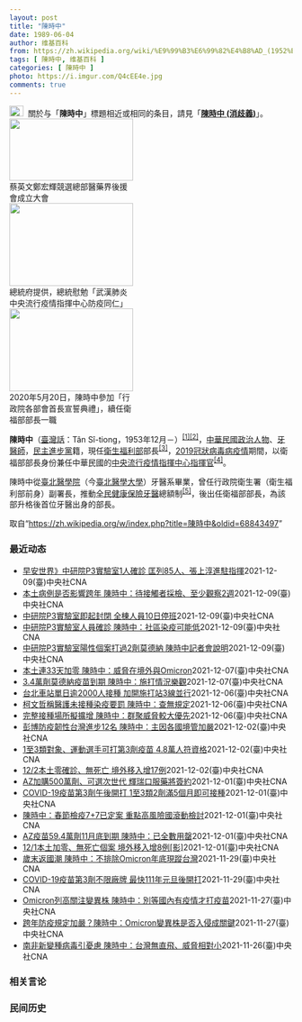 ```yaml
---
layout: post
title: "陳時中"
date: 1989-06-04
author: 维基百科
from: https://zh.wikipedia.org/wiki/%E9%99%B3%E6%99%82%E4%B8%AD_(1952%E5%B9%B4)
tags: [ 陳時中, 维基百科 ]
categories: [ 陳時中 ]
photo: https://i.imgur.com/Q4cEE4e.jpg
comments: true
---
```

<div class="mw-parser-output"><div id="noteTA-54dafe5e" class="noteTA"><div class="noteTA-group"><div data-noteta-group-source="module" data-noteta-group="Medicine"></div></div></div>
<div role="note" class="hatnote navigation-not-searchable"><a href="/wiki/Wikipedia:%E6%B6%88%E6%AD%A7%E4%B9%89" title="Wikipedia:消歧义"><img alt="Disambig gray.svg" src="//upload.wikimedia.org/wikipedia/commons/thumb/5/5f/Disambig_gray.svg/25px-Disambig_gray.svg.png" decoding="async" width="25" height="19" srcset="//upload.wikimedia.org/wikipedia/commons/thumb/5/5f/Disambig_gray.svg/38px-Disambig_gray.svg.png 1.5x, //upload.wikimedia.org/wikipedia/commons/thumb/5/5f/Disambig_gray.svg/50px-Disambig_gray.svg.png 2x" data-file-width="220" data-file-height="168"></a><style data-mw-deduplicate="TemplateStyles:r67269465">.mw-parser-output .ifmobile>.mobile:nth-child(2n){display:none}</style><span class="ifmobile"><span class="nomobile">&nbsp;&nbsp;</span><span class="mobile"></span></span>關於与「<b>陳時中</b>」標題相近或相同的条目，請見「<b><a href="/wiki/%E9%99%B3%E6%99%82%E4%B8%AD_(%E6%B6%88%E6%AD%A7%E7%BE%A9)" class="mw-disambig" title="陳時中 (消歧義)">陳時中 (消歧義)</a></b>」。</div>

<div class="thumb tright"><div class="thumbinner" style="width:222px;"><a href="/wiki/File:%E9%84%AD%E5%AE%8F%E8%BC%9D%E8%88%87%E9%86%AB%E6%94%BF%E4%BA%BA%E5%A3%AB%E5%90%88%E7%85%A7.jpg" class="image"><img alt="" src="//upload.wikimedia.org/wikipedia/commons/thumb/e/e0/%E9%84%AD%E5%AE%8F%E8%BC%9D%E8%88%87%E9%86%AB%E6%94%BF%E4%BA%BA%E5%A3%AB%E5%90%88%E7%85%A7.jpg/220px-%E9%84%AD%E5%AE%8F%E8%BC%9D%E8%88%87%E9%86%AB%E6%94%BF%E4%BA%BA%E5%A3%AB%E5%90%88%E7%85%A7.jpg" decoding="async" width="220" height="110" class="thumbimage" srcset="//upload.wikimedia.org/wikipedia/commons/thumb/e/e0/%E9%84%AD%E5%AE%8F%E8%BC%9D%E8%88%87%E9%86%AB%E6%94%BF%E4%BA%BA%E5%A3%AB%E5%90%88%E7%85%A7.jpg/330px-%E9%84%AD%E5%AE%8F%E8%BC%9D%E8%88%87%E9%86%AB%E6%94%BF%E4%BA%BA%E5%A3%AB%E5%90%88%E7%85%A7.jpg 1.5x, //upload.wikimedia.org/wikipedia/commons/thumb/e/e0/%E9%84%AD%E5%AE%8F%E8%BC%9D%E8%88%87%E9%86%AB%E6%94%BF%E4%BA%BA%E5%A3%AB%E5%90%88%E7%85%A7.jpg/440px-%E9%84%AD%E5%AE%8F%E8%BC%9D%E8%88%87%E9%86%AB%E6%94%BF%E4%BA%BA%E5%A3%AB%E5%90%88%E7%85%A7.jpg 2x" data-file-width="4160" data-file-height="2080"></a>  <div class="thumbcaption"><div class="magnify"><a href="/wiki/File:%E9%84%AD%E5%AE%8F%E8%BC%9D%E8%88%87%E9%86%AB%E6%94%BF%E4%BA%BA%E5%A3%AB%E5%90%88%E7%85%A7.jpg" class="internal" title="放大"></a></div>蔡英文鄭宏輝競選總部醫藥界後援會成立大會</div></div></div>
<div class="thumb tright"><div class="thumbinner" style="width:222px;"><a href="/wiki/File:02.07_%E7%B8%BD%E7%B5%B1%E6%85%B0%E5%8B%89%E3%80%8C%E5%9A%B4%E9%87%8D%E7%89%B9%E6%AE%8A%E5%82%B3%E6%9F%93%E6%80%A7%E8%82%BA%E7%82%8E%E4%B8%AD%E5%A4%AE%E6%B5%81%E8%A1%8C%E7%96%AB%E6%83%85%E6%8C%87%E6%8F%AE%E4%B8%AD%E5%BF%83%E9%98%B2%E7%96%AB%E5%90%8C%E4%BB%81%E3%80%8D_(49500116692).jpg" class="image"><img alt="" src="//upload.wikimedia.org/wikipedia/commons/thumb/9/95/02.07_%E7%B8%BD%E7%B5%B1%E6%85%B0%E5%8B%89%E3%80%8C%E5%9A%B4%E9%87%8D%E7%89%B9%E6%AE%8A%E5%82%B3%E6%9F%93%E6%80%A7%E8%82%BA%E7%82%8E%E4%B8%AD%E5%A4%AE%E6%B5%81%E8%A1%8C%E7%96%AB%E6%83%85%E6%8C%87%E6%8F%AE%E4%B8%AD%E5%BF%83%E9%98%B2%E7%96%AB%E5%90%8C%E4%BB%81%E3%80%8D_%2849500116692%29.jpg/220px-02.07_%E7%B8%BD%E7%B5%B1%E6%85%B0%E5%8B%89%E3%80%8C%E5%9A%B4%E9%87%8D%E7%89%B9%E6%AE%8A%E5%82%B3%E6%9F%93%E6%80%A7%E8%82%BA%E7%82%8E%E4%B8%AD%E5%A4%AE%E6%B5%81%E8%A1%8C%E7%96%AB%E6%83%85%E6%8C%87%E6%8F%AE%E4%B8%AD%E5%BF%83%E9%98%B2%E7%96%AB%E5%90%8C%E4%BB%81%E3%80%8D_%2849500116692%29.jpg" decoding="async" width="220" height="147" class="thumbimage" srcset="//upload.wikimedia.org/wikipedia/commons/thumb/9/95/02.07_%E7%B8%BD%E7%B5%B1%E6%85%B0%E5%8B%89%E3%80%8C%E5%9A%B4%E9%87%8D%E7%89%B9%E6%AE%8A%E5%82%B3%E6%9F%93%E6%80%A7%E8%82%BA%E7%82%8E%E4%B8%AD%E5%A4%AE%E6%B5%81%E8%A1%8C%E7%96%AB%E6%83%85%E6%8C%87%E6%8F%AE%E4%B8%AD%E5%BF%83%E9%98%B2%E7%96%AB%E5%90%8C%E4%BB%81%E3%80%8D_%2849500116692%29.jpg/330px-02.07_%E7%B8%BD%E7%B5%B1%E6%85%B0%E5%8B%89%E3%80%8C%E5%9A%B4%E9%87%8D%E7%89%B9%E6%AE%8A%E5%82%B3%E6%9F%93%E6%80%A7%E8%82%BA%E7%82%8E%E4%B8%AD%E5%A4%AE%E6%B5%81%E8%A1%8C%E7%96%AB%E6%83%85%E6%8C%87%E6%8F%AE%E4%B8%AD%E5%BF%83%E9%98%B2%E7%96%AB%E5%90%8C%E4%BB%81%E3%80%8D_%2849500116692%29.jpg 1.5x, //upload.wikimedia.org/wikipedia/commons/thumb/9/95/02.07_%E7%B8%BD%E7%B5%B1%E6%85%B0%E5%8B%89%E3%80%8C%E5%9A%B4%E9%87%8D%E7%89%B9%E6%AE%8A%E5%82%B3%E6%9F%93%E6%80%A7%E8%82%BA%E7%82%8E%E4%B8%AD%E5%A4%AE%E6%B5%81%E8%A1%8C%E7%96%AB%E6%83%85%E6%8C%87%E6%8F%AE%E4%B8%AD%E5%BF%83%E9%98%B2%E7%96%AB%E5%90%8C%E4%BB%81%E3%80%8D_%2849500116692%29.jpg/440px-02.07_%E7%B8%BD%E7%B5%B1%E6%85%B0%E5%8B%89%E3%80%8C%E5%9A%B4%E9%87%8D%E7%89%B9%E6%AE%8A%E5%82%B3%E6%9F%93%E6%80%A7%E8%82%BA%E7%82%8E%E4%B8%AD%E5%A4%AE%E6%B5%81%E8%A1%8C%E7%96%AB%E6%83%85%E6%8C%87%E6%8F%AE%E4%B8%AD%E5%BF%83%E9%98%B2%E7%96%AB%E5%90%8C%E4%BB%81%E3%80%8D_%2849500116692%29.jpg 2x" data-file-width="2048" data-file-height="1365"></a>  <div class="thumbcaption"><div class="magnify"><a href="/wiki/File:02.07_%E7%B8%BD%E7%B5%B1%E6%85%B0%E5%8B%89%E3%80%8C%E5%9A%B4%E9%87%8D%E7%89%B9%E6%AE%8A%E5%82%B3%E6%9F%93%E6%80%A7%E8%82%BA%E7%82%8E%E4%B8%AD%E5%A4%AE%E6%B5%81%E8%A1%8C%E7%96%AB%E6%83%85%E6%8C%87%E6%8F%AE%E4%B8%AD%E5%BF%83%E9%98%B2%E7%96%AB%E5%90%8C%E4%BB%81%E3%80%8D_(49500116692).jpg" class="internal" title="放大"></a></div>總統府提供，總統慰勉「武漢肺炎中央流行疫情指揮中心防疫同仁」</div></div></div>
<div class="thumb tright"><div class="thumbinner" style="width:222px;"><a href="/wiki/File:05.20_%E7%B8%BD%E7%B5%B1%E4%B8%BB%E6%8C%81%E3%80%8C%E8%A1%8C%E6%94%BF%E9%99%A2%E5%89%AF%E9%99%A2%E9%95%B7%E6%9A%A8%E5%90%84%E9%83%A8%E6%9C%83%E9%A6%96%E9%95%B7%E5%AE%A3%E8%AA%93%E5%85%B8%E7%A6%AE%E3%80%8D-%E9%99%B3%E6%99%82%E4%B8%AD.jpg" class="image"><img alt="" src="//upload.wikimedia.org/wikipedia/commons/thumb/a/aa/05.20_%E7%B8%BD%E7%B5%B1%E4%B8%BB%E6%8C%81%E3%80%8C%E8%A1%8C%E6%94%BF%E9%99%A2%E5%89%AF%E9%99%A2%E9%95%B7%E6%9A%A8%E5%90%84%E9%83%A8%E6%9C%83%E9%A6%96%E9%95%B7%E5%AE%A3%E8%AA%93%E5%85%B8%E7%A6%AE%E3%80%8D-%E9%99%B3%E6%99%82%E4%B8%AD.jpg/220px-05.20_%E7%B8%BD%E7%B5%B1%E4%B8%BB%E6%8C%81%E3%80%8C%E8%A1%8C%E6%94%BF%E9%99%A2%E5%89%AF%E9%99%A2%E9%95%B7%E6%9A%A8%E5%90%84%E9%83%A8%E6%9C%83%E9%A6%96%E9%95%B7%E5%AE%A3%E8%AA%93%E5%85%B8%E7%A6%AE%E3%80%8D-%E9%99%B3%E6%99%82%E4%B8%AD.jpg" decoding="async" width="220" height="147" class="thumbimage" srcset="//upload.wikimedia.org/wikipedia/commons/thumb/a/aa/05.20_%E7%B8%BD%E7%B5%B1%E4%B8%BB%E6%8C%81%E3%80%8C%E8%A1%8C%E6%94%BF%E9%99%A2%E5%89%AF%E9%99%A2%E9%95%B7%E6%9A%A8%E5%90%84%E9%83%A8%E6%9C%83%E9%A6%96%E9%95%B7%E5%AE%A3%E8%AA%93%E5%85%B8%E7%A6%AE%E3%80%8D-%E9%99%B3%E6%99%82%E4%B8%AD.jpg/330px-05.20_%E7%B8%BD%E7%B5%B1%E4%B8%BB%E6%8C%81%E3%80%8C%E8%A1%8C%E6%94%BF%E9%99%A2%E5%89%AF%E9%99%A2%E9%95%B7%E6%9A%A8%E5%90%84%E9%83%A8%E6%9C%83%E9%A6%96%E9%95%B7%E5%AE%A3%E8%AA%93%E5%85%B8%E7%A6%AE%E3%80%8D-%E9%99%B3%E6%99%82%E4%B8%AD.jpg 1.5x, //upload.wikimedia.org/wikipedia/commons/thumb/a/aa/05.20_%E7%B8%BD%E7%B5%B1%E4%B8%BB%E6%8C%81%E3%80%8C%E8%A1%8C%E6%94%BF%E9%99%A2%E5%89%AF%E9%99%A2%E9%95%B7%E6%9A%A8%E5%90%84%E9%83%A8%E6%9C%83%E9%A6%96%E9%95%B7%E5%AE%A3%E8%AA%93%E5%85%B8%E7%A6%AE%E3%80%8D-%E9%99%B3%E6%99%82%E4%B8%AD.jpg/440px-05.20_%E7%B8%BD%E7%B5%B1%E4%B8%BB%E6%8C%81%E3%80%8C%E8%A1%8C%E6%94%BF%E9%99%A2%E5%89%AF%E9%99%A2%E9%95%B7%E6%9A%A8%E5%90%84%E9%83%A8%E6%9C%83%E9%A6%96%E9%95%B7%E5%AE%A3%E8%AA%93%E5%85%B8%E7%A6%AE%E3%80%8D-%E9%99%B3%E6%99%82%E4%B8%AD.jpg 2x" data-file-width="2508" data-file-height="1672"></a>  <div class="thumbcaption"><div class="magnify"><a href="/wiki/File:05.20_%E7%B8%BD%E7%B5%B1%E4%B8%BB%E6%8C%81%E3%80%8C%E8%A1%8C%E6%94%BF%E9%99%A2%E5%89%AF%E9%99%A2%E9%95%B7%E6%9A%A8%E5%90%84%E9%83%A8%E6%9C%83%E9%A6%96%E9%95%B7%E5%AE%A3%E8%AA%93%E5%85%B8%E7%A6%AE%E3%80%8D-%E9%99%B3%E6%99%82%E4%B8%AD.jpg" class="internal" title="放大"></a></div>2020年5月20日，陳時中參加「行政院各部會首長宣誓典禮」，續任衛福部部長一職</div></div></div>
<p><b>陳時中</b>（<a href="/wiki/%E8%87%BA%E7%81%A3%E8%A9%B1" title="臺灣話">臺灣話</a>：<span lang="nan"><style data-mw-deduplicate="TemplateStyles:r58929728">.mw-parser-output .sans-serif{font-family:-apple-system,BlinkMacSystemFont,"Segoe UI",Roboto,Lato,"Helvetica Neue",Helvetica,Arial,sans-serif}</style><span class="sans-serif"><span lang="nan">Tân Sî-tiong</span></span></span>，1953年12月<span class="useeditintro" title="Template:BLP editintro">－</span>）<sup id="cite_ref-1" class="reference"><a href="#cite_note-1">[1]</a></sup><sup id="cite_ref-2" class="reference"><a href="#cite_note-2">[2]</a></sup>，<a href="/wiki/%E4%B8%AD%E8%8F%AF%E6%B0%91%E5%9C%8B" title="中華民國">中華民國</a><a href="/wiki/%E6%94%BF%E6%B2%BB%E4%BA%BA%E7%89%A9" title="政治人物">政治人物</a>、<a href="/wiki/%E7%89%99%E9%86%AB%E5%B8%AB" class="mw-redirect" title="牙醫師">牙醫師</a>，<a href="/wiki/%E6%B0%91%E4%B8%BB%E9%80%B2%E6%AD%A5%E9%BB%A8" title="民主進步黨">民主進步黨</a>籍，現任<a href="/wiki/%E4%B8%AD%E8%8F%AF%E6%B0%91%E5%9C%8B%E8%A1%9B%E7%94%9F%E7%A6%8F%E5%88%A9%E9%83%A8" title="中華民國衛生福利部">衛生福利部</a>部長<sup id="cite_ref-3" class="reference"><a href="#cite_note-3">[3]</a></sup>，<a href="/wiki/2019%E5%86%A0%E7%8B%80%E7%97%85%E6%AF%92%E7%97%85%E8%87%BA%E7%81%A3%E7%96%AB%E6%83%85" title="2019冠狀病毒病臺灣疫情">2019冠狀病毒病疫情</a>期間，以衛福部部長身份兼任中華民國的<a href="/wiki/%E5%9C%8B%E5%AE%B6%E8%A1%9B%E7%94%9F%E6%8C%87%E6%8F%AE%E4%B8%AD%E5%BF%83%E4%B8%AD%E5%A4%AE%E6%B5%81%E8%A1%8C%E7%96%AB%E6%83%85%E6%8C%87%E6%8F%AE%E4%B8%AD%E5%BF%83" title="國家衛生指揮中心中央流行疫情指揮中心">中央流行疫情指揮中心</a><a href="/wiki/%E6%8C%87%E6%8F%AE%E5%AE%98" title="指揮官">指揮官</a><sup id="cite_ref-4" class="reference"><a href="#cite_note-4">[4]</a></sup>。
</p><p>陳時中從<a href="/wiki/%E8%87%BA%E5%8C%97%E9%86%AB%E5%AD%B8%E9%99%A2" class="mw-redirect" title="臺北醫學院">臺北醫學院</a>（今<a href="/wiki/%E8%87%BA%E5%8C%97%E9%86%AB%E5%AD%B8%E5%A4%A7%E5%AD%B8" title="臺北醫學大學">臺北醫學大學</a>）牙醫系畢業，曾任行政院衛生署（衛生福利部前身）副署長，推動<a href="/wiki/%E5%85%A8%E6%B0%91%E5%81%A5%E5%BA%B7%E4%BF%9D%E9%9A%AA" title="全民健康保險">全民健康保險</a><a href="/wiki/%E7%89%99%E9%86%AB" title="牙醫">牙醫</a>總額制<sup id="cite_ref-5" class="reference"><a href="#cite_note-5">[5]</a></sup>，後出任衛福部部長，為該部升格後首位牙醫出身的部長。
</p>
</div><noscript><img src="//zh.wikipedia.org/wiki/Special:CentralAutoLogin/start?type=1x1" alt="" title="" width="1" height="1" style="border: none; position: absolute;"></noscript>
<div class="printfooter">取自“<a dir="ltr" href="https://zh.wikipedia.org/w/index.php?title=陳時中&amp;oldid=68843497">https://zh.wikipedia.org/w/index.php?title=陳時中&amp;oldid=68843497</a>”</div><div id="recent-news"><h3>最近动态</h3><ul><li><a href="https://nodebe4.github.io/waimei/2021-12-09/%E6%97%A9%E5%AE%89%E4%B8%96%E7%95%8C-%E4%B8%AD%E7%A0%94%E9%99%A2P3%E5%AF%A6%E9%A9%97%E5%AE%A41%E4%BA%BA%E7%A2%BA%E8%A8%BA-%E5%8C%A1%E5%88%9785%E4%BA%BA-%E5%BC%B5%E4%B8%8A%E6%B7%B3%E9%80%B2%E9%A7%90%E6%8C%87%E6%8F%AE" title="早安世界》中研院P3實驗室1人確診 匡列85人、張上淳進駐指揮—— 疫情指揮中心指揮官陳時中9日晚間宣布，前中研院實驗室人員確診COVID-19，足跡遍及雙北，包含台北京站時尚廣場、汐止家樂福、...">早安世界》中研院P3實驗室1人確診 匡列85人、張上淳進駐指揮</a><time>2021-12-09</time><a class="tag">(臺)中央社CNA</a></li>
<li><a href="https://nodebe4.github.io/waimei/2021-12-09/%E6%9C%AC%E5%9C%9F%E7%97%85%E4%BE%8B%E6%98%AF%E5%90%A6%E5%BD%B1%E9%9F%BF%E8%B7%A8%E5%B9%B4-%E9%99%B3%E6%99%82%E4%B8%AD-%E5%BE%85%E6%8E%A5%E8%A7%B8%E8%80%85%E6%8E%A1%E6%AA%A2-%E8%87%B3%E5%B0%91%E8%A7%80%E5%AF%9F2%E9%80%B1" title="本土病例是否影響跨年 陳時中：待接觸者採檢、至少觀察2週—— 中央流行疫情指揮中心指揮官陳時中9日晚間證實，台北市P3實驗室人員確診COVID-19，列為本土病例。（中央流行疫情指揮中心提供）中...">本土病例是否影響跨年 陳時中：待接觸者採檢、至少觀察2週</a><time>2021-12-09</time><a class="tag">(臺)中央社CNA</a></li>
<li><a href="https://nodebe4.github.io/waimei/2021-12-09/%E4%B8%AD%E7%A0%94%E9%99%A2P3%E5%AF%A6%E9%A9%97%E5%AE%A4%E5%8D%B3%E8%B5%B7%E5%B0%81%E9%96%89-%E5%85%A8%E6%A3%9F%E4%BA%BA%E5%93%A110%E6%97%A5%E5%81%9C%E7%8F%AD" title="中研院P3實驗室即起封閉 全棟人員10日停班—— 中研院實驗室人員確診，疑在P3實驗室遭感染，指揮官陳時中9日宣布，即起封閉停用，所屬第3實驗室全棟樓人員10日全面停班。（中央社檔案照片） （中...">中研院P3實驗室即起封閉 全棟人員10日停班</a><time>2021-12-09</time><a class="tag">(臺)中央社CNA</a></li>
<li><a href="https://nodebe4.github.io/waimei/2021-12-09/%E4%B8%AD%E7%A0%94%E9%99%A2P3%E5%AF%A6%E9%A9%97%E5%AE%A4%E4%BA%BA%E5%93%A1%E7%A2%BA%E8%A8%BA-%E9%99%B3%E6%99%82%E4%B8%AD-%E7%A4%BE%E5%8D%80%E6%9F%93%E7%96%AB%E5%8F%AF%E8%83%BD%E4%BD%8E" title="中研院P3實驗室人員確診 陳時中：社區染疫可能低—— 中央流行疫情指揮中心指揮官陳時中9日晚間證實，台北市P3實驗室人員確診COVID-19，為本土病例（案16816），曾任中研院基因體實驗中心...">中研院P3實驗室人員確診 陳時中：社區染疫可能低</a><time>2021-12-09</time><a class="tag">(臺)中央社CNA</a></li>
<li><a href="https://nodebe4.github.io/waimei/2021-12-09/%E4%B8%AD%E7%A0%94%E9%99%A2P3%E5%AF%A6%E9%A9%97%E5%AE%A4%E9%99%BD%E6%80%A7%E5%80%8B%E6%A1%88%E6%89%93%E9%81%8E2%E5%8A%91%E8%8E%AB%E5%BE%B7%E7%B4%8D-%E9%99%B3%E6%99%82%E4%B8%AD%E8%A8%98%E8%80%85%E6%9C%83%E8%AA%AA%E6%98%8E" title="中研院P3實驗室陽性個案打過2劑莫德納 陳時中記者會說明—— 北市一名P3實驗室人員驗出PCR陽性，指揮中心指揮官陳時中（右2）晚間9時將召開記者會說明最新進度。圖為陳時中9日視察台北車站接種站...">中研院P3實驗室陽性個案打過2劑莫德納 陳時中記者會說明</a><time>2021-12-09</time><a class="tag">(臺)中央社CNA</a></li>
<li><a href="https://nodebe4.github.io/waimei/2021-12-07/%E6%9C%AC%E5%9C%9F%E9%80%A333%E5%A4%A9%E5%8A%A0%E9%9B%B6-%E9%99%B3%E6%99%82%E4%B8%AD-%E5%A8%81%E8%84%85%E5%9C%A8%E5%A2%83%E5%A4%96%E8%88%87Omicron" title="本土連33天加零 陳時中：威脅在境外與Omicron—— （中央社記者江慧珺、張茗喧台北7日電）指揮中心指揮官陳時中今天說，在全民努力下，本土已達清零標準，本土疫情穩定，但威脅在境外與新變種病毒...">本土連33天加零 陳時中：威脅在境外與Omicron</a><time>2021-12-07</time><a class="tag">(臺)中央社CNA</a></li>
<li><a href="https://nodebe4.github.io/waimei/2021-12-07/3.4%E8%90%AC%E5%8A%91%E8%8E%AB%E5%BE%B7%E7%B4%8D%E7%96%AB%E8%8B%97%E5%88%B0%E6%9C%9F-%E9%99%B3%E6%99%82%E4%B8%AD-%E6%96%BD%E6%89%93%E6%83%85%E6%B3%81%E6%A8%82%E8%A7%80" title="3.4萬劑莫德納疫苗到期 陳時中：施打情況樂觀—— 根據中央流行疫情指揮中心統計，7日有一批約3.4劑莫德納疫苗將到期。對此指揮官陳時中表示，各縣市這2天都努力施打，情況看來樂觀。（中央社檔案照...">3.4萬劑莫德納疫苗到期 陳時中：施打情況樂觀</a><time>2021-12-07</time><a class="tag">(臺)中央社CNA</a></li>
<li><a href="https://nodebe4.github.io/waimei/2021-12-06/%E5%8F%B0%E5%8C%97%E8%BB%8A%E7%AB%99%E5%96%AE%E6%97%A5%E9%80%BE2000%E4%BA%BA%E6%8E%A5%E7%A8%AE-%E5%8A%A0%E9%96%8B%E6%96%BD%E6%89%93%E7%AB%993%E7%B7%9A%E4%B8%A6%E8%A1%8C" title="台北車站單日逾2000人接種 加開施打站3線並行—— 台北車站莫德納疫苗施打站民眾反應熱烈，指揮中心指揮官陳時中表示，已緊急加開接種點，在台北車站共有3處供民眾施打。圖為6日民眾在台北車站排隊的...">台北車站單日逾2000人接種 加開施打站3線並行</a><time>2021-12-06</time><a class="tag">(臺)中央社CNA</a></li>
<li><a href="https://nodebe4.github.io/waimei/2021-12-06/%E6%9F%AF%E6%96%87%E5%93%B2%E7%A8%B1%E9%86%AB%E8%AD%B7%E6%9C%AA%E6%8E%A5%E7%A8%AE%E6%9F%93%E7%96%AB%E8%A6%81%E7%BD%B0-%E9%99%B3%E6%99%82%E4%B8%AD-%E6%9F%A5%E7%84%A1%E8%A6%8F%E5%AE%9A" title="柯文哲稱醫護未接種染疫要罰 陳時中：查無規定—— （中央社記者江慧珺、陳婕翎、陳怡璇台北6日電）台北市長柯文哲今天說，北市醫護與醫院清潔員若未施打疫苗而染疫，將開罰新台幣1500元以上。中央流行...">柯文哲稱醫護未接種染疫要罰  陳時中：查無規定</a><time>2021-12-06</time><a class="tag">(臺)中央社CNA</a></li>
<li><a href="https://nodebe4.github.io/waimei/2021-12-06/%E5%AE%8C%E6%95%B4%E6%8E%A5%E7%A8%AE%E5%A0%B4%E6%89%80%E6%93%AC%E6%93%B4%E5%A2%9E-%E9%99%B3%E6%99%82%E4%B8%AD-%E7%BE%A4%E8%81%9A%E5%A8%81%E8%84%85%E8%BC%83%E5%A4%A7%E5%84%AA%E5%85%88" title="完整接種場所擬擴增 陳時中：群聚威脅較大優先—— 指揮中心宣布明年1月1日起24類場所人員皆應完整接種COVID-19疫苗，陳時中6日表示，會持續評估其他場所人員完整接種的必要性。圖為民眾在台北...">完整接種場所擬擴增  陳時中：群聚威脅較大優先</a><time>2021-12-06</time><a class="tag">(臺)中央社CNA</a></li>
<li><a href="https://nodebe4.github.io/waimei/2021-12-02/%E5%BD%AD%E5%8D%9A%E9%98%B2%E7%96%AB%E9%9F%8C%E6%80%A7%E5%8F%B0%E7%81%A3%E9%80%B2%E6%AD%A512%E5%90%8D-%E9%99%B3%E6%99%82%E4%B8%AD-%E4%B8%BB%E5%9B%A0%E5%90%84%E5%9C%8B%E5%A2%83%E7%AE%A1%E5%8A%A0%E5%9A%B4" title="彭博防疫韌性台灣進步12名 陳時中：主因各國境管加嚴—— （中央社記者張茗喧、江慧珺台北2日電）彭博最新防疫韌性排名，台灣進步12名。指揮中心指揮官陳時中今天解釋，台灣縱使疫情穩定，但因邊境嚴管...">彭博防疫韌性台灣進步12名 陳時中：主因各國境管加嚴</a><time>2021-12-02</time><a class="tag">(臺)中央社CNA</a></li>
<li><a href="https://nodebe4.github.io/waimei/2021-12-02/1%E8%87%B33%E9%A1%9E%E5%B0%8D%E8%B1%A1-%E9%81%8B%E5%8B%95%E9%81%B8%E6%89%8B%E5%8F%AF%E6%89%93%E7%AC%AC3%E5%8A%91%E7%96%AB%E8%8B%97-4.8%E8%90%AC%E4%BA%BA%E7%AC%A6%E8%B3%87%E6%A0%BC" title="1至3類對象、運動選手可打第3劑疫苗 4.8萬人符資格—— 指揮中心指揮官陳時中2日宣布開打第3劑COVID-19疫苗，目前約4.8萬人符合接種資格。（指揮中心提供） （中央社記者張茗喧、江慧珺...">1至3類對象、運動選手可打第3劑疫苗 4.8萬人符資格</a><time>2021-12-02</time><a class="tag">(臺)中央社CNA</a></li>
<li><a href="https://nodebe4.github.io/waimei/2021-12-02/12-2%E6%9C%AC%E5%9C%9F%E9%9B%B6%E7%A2%BA%E8%A8%BA-%E7%84%A1%E6%AD%BB%E4%BA%A1-%E5%A2%83%E5%A4%96%E7%A7%BB%E5%85%A5%E5%A2%9E17%E4%BE%8B" title="12/2本土零確診、無死亡 境外移入增17例—— 疫情指揮中心2日宣布，國內新增17例境外移入病例。（中央社檔案照片） （中央社記者張茗喧、江慧珺台北2日電）中央流行疫情指揮中心指揮官陳時中今天...">12/2本土零確診、無死亡 境外移入增17例</a><time>2021-12-02</time><a class="tag">(臺)中央社CNA</a></li>
<li><a href="https://nodebe4.github.io/waimei/2021-12-01/AZ%E5%8A%A0%E8%B3%BC500%E8%90%AC%E5%8A%91-%E5%8F%AF%E9%81%B8%E6%AC%A1%E4%B8%96%E4%BB%A3-%E8%BC%9D%E7%91%9E%E5%8F%A3%E6%9C%8D%E8%97%A5%E5%B0%87%E7%B0%BD%E7%B4%84" title="AZ加購500萬劑、可選次世代 輝瑞口服藥將簽約—— Omicron變種病毒來勢洶洶，指揮中心指揮官陳時中2日表示，11月已加購500萬劑AZ疫苗，為第3劑做準備。（中央社檔案照片） （中央社記...">AZ加購500萬劑、可選次世代  輝瑞口服藥將簽約</a><time>2021-12-01</time><a class="tag">(臺)中央社CNA</a></li>
<li><a href="https://nodebe4.github.io/waimei/2021-12-01/COVID-19%E7%96%AB%E8%8B%97%E7%AC%AC3%E5%8A%91%E5%8D%88%E5%BE%8C%E9%96%8B%E6%89%93-1%E8%87%B33%E9%A1%9E2%E5%8A%91%E6%BB%BF5%E5%80%8B%E6%9C%88%E5%8D%B3%E5%8F%AF%E6%8E%A5%E7%A8%AE" title="COVID-19疫苗第3劑午後開打 1至3類2劑滿5個月即可接種—— 疫情指揮中心指揮官陳時中2日宣布，中午過後開放第3劑疫苗，第1到3類對象接種第2劑滿5個月即可接種，將提供莫德納疫苗。（中央...">COVID-19疫苗第3劑午後開打 1至3類2劑滿5個月即可接種</a><time>2021-12-01</time><a class="tag">(臺)中央社CNA</a></li>
<li><a href="https://nodebe4.github.io/waimei/2021-12-01/%E9%99%B3%E6%99%82%E4%B8%AD-%E6%98%A5%E7%AF%80%E6%AA%A2%E7%96%AB7+7%E5%B7%B2%E5%AE%9A%E6%A1%88-%E9%87%8D%E9%BB%9E%E9%AB%98%E9%A2%A8%E9%9A%AA%E5%9C%8B%E6%BB%BE%E5%8B%95%E6%AA%A2%E8%A8%8E" title="陳時中：春節檢疫7+7已定案 重點高風險國滾動檢討—— 面對新變種病毒Omicron來勢洶洶，指揮中心指揮官陳時中1日表示，春節返台「7+7」已定案不會修改。圖為桃園機場。（中央社檔案照片） （...">陳時中：春節檢疫7+7已定案 重點高風險國滾動檢討</a><time>2021-12-01</time><a class="tag">(臺)中央社CNA</a></li>
<li><a href="https://nodebe4.github.io/waimei/2021-12-01/AZ%E7%96%AB%E8%8B%9759.4%E8%90%AC%E5%8A%9111%E6%9C%88%E5%BA%95%E5%88%B0%E6%9C%9F-%E9%99%B3%E6%99%82%E4%B8%AD-%E5%B7%B2%E5%85%A8%E6%95%B8%E7%94%A8%E7%BD%84" title="AZ疫苗59.4萬劑11月底到期 陳時中：已全數用罄—— 指揮中心指揮官陳時中1日表示，11月底到期的59.4萬劑AZ疫苗已全數用畢。（中央社檔案照片） （中央社記者張茗喧、江慧珺台北1日電）指...">AZ疫苗59.4萬劑11月底到期 陳時中：已全數用罄</a><time>2021-12-01</time><a class="tag">(臺)中央社CNA</a></li>
<li><a href="https://nodebe4.github.io/waimei/2021-12-01/12-1%E6%9C%AC%E5%9C%9F%E5%8A%A0%E9%9B%B6-%E7%84%A1%E6%AD%BB%E4%BA%A1%E5%80%8B%E6%A1%88-%E5%A2%83%E5%A4%96%E7%A7%BB%E5%85%A5%E5%A2%9E8%E4%BE%8B-%E5%BD%B1" title="12/1本土加零、無死亡個案 境外移入增8例[影]—— 影片來源：衛生福利部疾病管制署 （中央社記者張茗喧、江慧珺台北1日電）中央流行疫情指揮中心指揮官陳時中宣布，今天沒有新增COVID-19（...">12/1本土加零、無死亡個案 境外移入增8例[影]</a><time>2021-12-01</time><a class="tag">(臺)中央社CNA</a></li>
<li><a href="https://nodebe4.github.io/waimei/2021-11-29/%E6%AD%B2%E6%9C%AB%E8%BF%94%E5%9C%8B%E6%BD%AE-%E9%99%B3%E6%99%82%E4%B8%AD-%E4%B8%8D%E6%8E%92%E9%99%A4Omicron%E5%B9%B4%E5%BA%95%E7%8F%BE%E8%B9%A4%E5%8F%B0%E7%81%A3" title="歲末返國潮 陳時中：不排除Omicron年底現蹤台灣—— （中央社記者陳婕翎台北30日電）各國陸續現Omicron變種病毒個案，歲末返國潮，病毒擴散風險攀升，指揮中心指揮官陳時中今天說，不排除O...">歲末返國潮 陳時中：不排除Omicron年底現蹤台灣</a><time>2021-11-29</time><a class="tag">(臺)中央社CNA</a></li>
<li><a href="https://nodebe4.github.io/waimei/2021-11-29/COVID-19%E7%96%AB%E8%8B%97%E7%AC%AC3%E5%8A%91%E4%B8%8D%E9%99%90%E5%BB%A0%E7%89%8C-%E6%9C%80%E5%BF%AB111%E5%B9%B4%E5%85%83%E6%97%A6%E5%BE%8C%E9%96%8B%E6%89%93" title="COVID-19疫苗第3劑不限廠牌 最快111年元旦後開打—— 指揮中心指揮官陳時中29日表示，第3劑COVID-19疫苗最快於明年1月1日後開打，且不限制疫苗廠牌。（中央社檔案照片） （中央社...">COVID-19疫苗第3劑不限廠牌 最快111年元旦後開打</a><time>2021-11-29</time><a class="tag">(臺)中央社CNA</a></li>
<li><a href="https://nodebe4.github.io/waimei/2021-11-27/Omicron%E5%88%97%E9%AB%98%E9%97%9C%E6%B3%A8%E8%AE%8A%E7%95%B0%E6%A0%AA-%E9%99%B3%E6%99%82%E4%B8%AD-%E5%88%A5%E7%AD%89%E5%9C%8B%E5%85%A7%E6%9C%89%E7%96%AB%E6%83%85%E6%89%8D%E6%89%93%E7%96%AB%E8%8B%97" title="Omicron列高關注變異株 陳時中：別等國內有疫情才打疫苗—— 中央流行疫情指揮中心指揮官陳時中28日說，中央面對Omicron變種已做好準備，滾動式修訂防疫規範，但民眾也不要等到有疫情才打疫...">Omicron列高關注變異株 陳時中：別等國內有疫情才打疫苗</a><time>2021-11-27</time><a class="tag">(臺)中央社CNA</a></li>
<li><a href="https://nodebe4.github.io/waimei/2021-11-27/%E8%B7%A8%E5%B9%B4%E9%98%B2%E7%96%AB%E8%A6%8F%E5%AE%9A%E5%8A%A0%E5%9A%B4-%E9%99%B3%E6%99%82%E4%B8%AD-Omicron%E8%AE%8A%E7%95%B0%E6%A0%AA%E6%98%AF%E5%90%A6%E5%85%A5%E4%BE%B5%E6%88%90%E9%97%9C%E9%8D%B5" title="跨年防疫規定加嚴？陳時中：Omicron變異株是否入侵成關鍵—— 疫情指揮中心指揮官陳時中表示，萬一Omicron變異株入侵社區，各種防疫規定都會趨嚴，跨年防疫規定也不例外，將根據疫情滾動式調整...">跨年防疫規定加嚴？陳時中：Omicron變異株是否入侵成關鍵</a><time>2021-11-27</time><a class="tag">(臺)中央社CNA</a></li>
<li><a href="https://nodebe4.github.io/waimei/2021-11-26/%E5%8D%97%E9%9D%9E%E6%96%B0%E8%AE%8A%E7%A8%AE%E7%97%85%E6%AF%92%E5%BC%95%E6%86%82%E6%85%AE-%E9%99%B3%E6%99%82%E4%B8%AD-%E5%8F%B0%E7%81%A3%E7%84%A1%E7%9B%B4%E9%A3%9B-%E5%A8%81%E8%84%85%E7%9B%B8%E5%B0%8D%E5%B0%8F" title="南非新變種病毒引憂慮 陳時中：台灣無直飛、威脅相對小—— 南非新變異株近期在南非周圍國家現蹤，指揮中心指揮官陳時中26日表示，台灣無直飛航班，直接威脅相對小。（圖取自Pixabay圖庫） （中央...">南非新變種病毒引憂慮 陳時中：台灣無直飛、威脅相對小</a><time>2021-11-26</time><a class="tag">(臺)中央社CNA</a></li>
</ul></div><div id="open-opinion"><h3>相关言论</h3><ul></ul></div><div id="mjls-record"><h3>民间历史</h3><ul></ul></div>